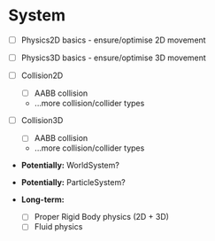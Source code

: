 # System

- [ ] Physics2D basics - ensure/optimise 2D movement

- [ ] Physics3D basics - ensure/optimise 3D movement

- [ ] Collision2D
    - [ ] AABB collision
    - ...more collision/collider types

- [ ] Collision3D
    - [ ] AABB collision
    - ...more collision/collider types


- **Potentially:** WorldSystem?

- **Potentially:** ParticleSystem?


- **Long-term:**
    - [ ] Proper Rigid Body physics (2D + 3D)
    - [ ] Fluid physics
